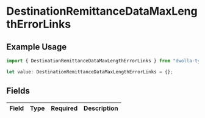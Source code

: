 # DestinationRemittanceDataMaxLengthErrorLinks

## Example Usage

```typescript
import { DestinationRemittanceDataMaxLengthErrorLinks } from "dwolla-typescript";

let value: DestinationRemittanceDataMaxLengthErrorLinks = {};
```

## Fields

| Field       | Type        | Required    | Description |
| ----------- | ----------- | ----------- | ----------- |